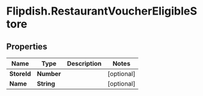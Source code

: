 # Flipdish.RestaurantVoucherEligibleStore

## Properties

Name | Type | Description | Notes
------------ | ------------- | ------------- | -------------
**StoreId** | **Number** |  | [optional] 
**Name** | **String** |  | [optional] 


